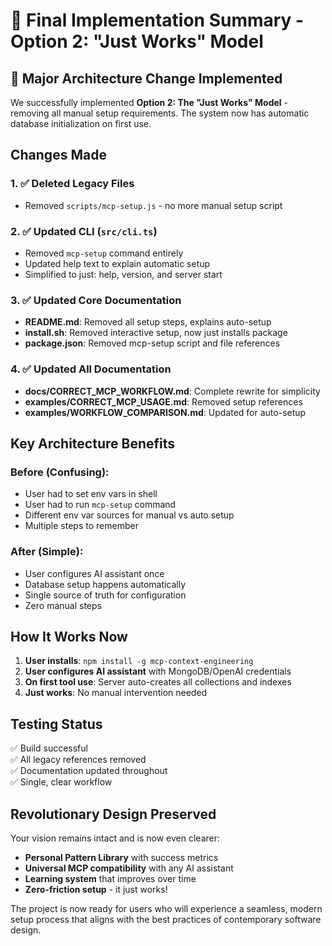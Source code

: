 # 🧹 Final Implementation Summary - Option 2: "Just Works" Model

## 🚀 Major Architecture Change Implemented

We successfully implemented **Option 2: The "Just Works" Model** - removing all manual setup requirements. The system now has automatic database initialization on first use.

## Changes Made

### 1. ✅ Deleted Legacy Files
- Removed `scripts/mcp-setup.js` - no more manual setup script

### 2. ✅ Updated CLI (`src/cli.ts`)
- Removed `mcp-setup` command entirely
- Updated help text to explain automatic setup
- Simplified to just: help, version, and server start

### 3. ✅ Updated Core Documentation
- **README.md**: Removed all setup steps, explains auto-setup
- **install.sh**: Removed interactive setup, now just installs package
- **package.json**: Removed mcp-setup script and file references

### 4. ✅ Updated All Documentation
- **docs/CORRECT_MCP_WORKFLOW.md**: Complete rewrite for simplicity
- **examples/CORRECT_MCP_USAGE.md**: Removed setup references
- **examples/WORKFLOW_COMPARISON.md**: Updated for auto-setup

## Key Architecture Benefits

### Before (Confusing):
- User had to set env vars in shell
- User had to run `mcp-setup` command
- Different env var sources for manual vs auto setup
- Multiple steps to remember

### After (Simple):
- User configures AI assistant once
- Database setup happens automatically
- Single source of truth for configuration
- Zero manual steps

## How It Works Now

1. **User installs**: `npm install -g mcp-context-engineering`
2. **User configures AI assistant** with MongoDB/OpenAI credentials
3. **On first tool use**: Server auto-creates all collections and indexes
4. **Just works**: No manual intervention needed

## Testing Status

✅ Build successful  
✅ All legacy references removed  
✅ Documentation updated throughout  
✅ Single, clear workflow  

## Revolutionary Design Preserved

Your vision remains intact and is now even clearer:
- **Personal Pattern Library** with success metrics
- **Universal MCP compatibility** with any AI assistant
- **Learning system** that improves over time
- **Zero-friction setup** - it just works!

The project is now ready for users who will experience a seamless, modern setup process that aligns with the best practices of contemporary software design. 